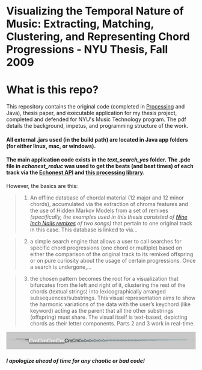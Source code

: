 # **Visualizing the Temporal Nature of Music: Extracting, Matching, Clustering, and Representing Chord Progressions** - NYU Thesis, Fall 2009


# What is this repo?
This repository contains the original code (completed in [Processing](http://processing.org) and Java), thesis paper, and executable application for my thesis project, completed and defended for NYU's Music Technology program. The pdf details the background, impetus, and programming structure of the work. 
#### All external .jars used (in the build path) are located in Java app folders (for either linux, mac, or windows). 
#### The main application code exists in the *text_search_yes* folder. The .pde file in *echonest_reduc* was used to get the beats (and beat times) of each track via the [Echonest API](http://developer.echonest.com/docs/v4/) and [this processing library](http://code.google.com/p/echonestp5/).

However, the basics are this:
> 1. An offline database of chordal material (12 major and 12 minor chords), accumulated via the extraction of chroma features and the use of Hidden Markov Models from a set of remixes *(specifically, the examples used in this thesis consisted of [Nine Inch Nails remixes](http://remix.nin.com/) of two songs)* that pertain to one original track in this case. This database is linked to via... 

> 2. a simple search engine that allows a user to call searches for specific chord progressions (one chord or multiple) based on either the comparison of the original track to its remixed offspring or on pure curiosity about the usage of certain progressions. Once a search is undergone,...

> 3. the chosen pattern becomes the root for a visualization that bifurcates from the left and right of it, clustering the rest of the chords (textual strings) into lexicographically arranged subsequences/substrings. This visual representation aims to show the harmonic variations of the data with the user’s keychord (like keyword) acting as the parent that all the other substrings (offspring) must share. The visual itself is text-based, depicting chords as their letter components. Parts 2 and 3 work in real-time.

![Screenshot](https://github.com/zeeshanlakhani/zeeshans_thesis/raw/master/Screenshot.jpg)

##### I apologize ahead of time for any chaotic or bad code!